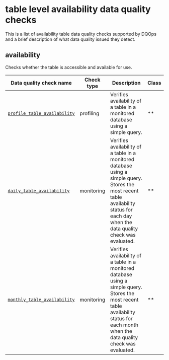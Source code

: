 # table level availability data quality checks

This is a list of availability table data quality checks supported by DQOps and a brief description of what data quality issued they detect.





## **availability**
Checks whether the table is accessible and available for use.

| Data quality check name | Check type | Description | Class |
|-------------------------|------------|-------------|-------|
|[<span class="no-wrap-code">`profile_table_availability`</span>](./table-availability.md#profile-table-availability)|profiling|Verifies availability of a table in a monitored database using a simple query.|**|
|[<span class="no-wrap-code">`daily_table_availability`</span>](./table-availability.md#daily-table-availability)|monitoring|Verifies availability of a table in a monitored database using a simple query. Stores the most recent table availability status for each day when the data quality check was evaluated.|**|
|[<span class="no-wrap-code">`monthly_table_availability`</span>](./table-availability.md#monthly-table-availability)|monitoring|Verifies availability of a table in a monitored database using a simple query. Stores the most recent table availability status for each month when the data quality check was evaluated.|**|







